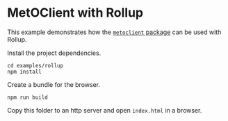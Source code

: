 # MetOClient with Rollup

This example demonstrates how the [`metoclient` package](https://www.npmjs.com/package/@fmidev/metoclient) can be used with Rollup.

Install the project dependencies.

    cd examples/rollup
    npm install

Create a bundle for the browser.

    npm run build

Copy this folder to an http server and open `index.html` in a browser.
